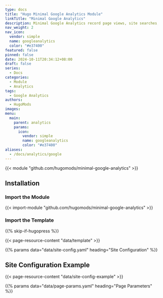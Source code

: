 ```yaml
---
type: docs
title: "Hugo Minimal Google Analytics Module"
linkTitle: "Minimal Google Analytics"
description: Minimal Google Analytics record page views, site searches, scrolls and file downloads on your website without loading official, heavy tracking library.
nav_weight: 2
nav_icon:
  vendor: simple
  name: googleanalytics
  color: "#e37400"
featured: false
pinned: false
date: 2024-10-11T20:34:12+08:00
draft: false
series:
  - Docs
categories:
  - Module
  - Analytics
tags:
  - Google Analytics
authors:
  - HugoMods
images:
menu:
  main:
    parent: analytics
    params:
      icon:
        vendor: simple
        name: googleanalytics
        color: "#e37400"
aliases:
  - /docs/analytics/google
---
```


{{< module "github.com/hugomods/minimal-google-analytics" >}}

## Installation

### Import the Module

{{< import-module "github.com/hugomods/minimal-google-analytics" >}}

### Import the Template

{{% skip-if-hugopress %}}

{{< page-resource-content "data/template" >}}

{{% params data="data/site-config.yaml" heading="Site Configuration" %}}

## Site Configuration Example

{{< page-resource-content "data/site-config-example" >}}

{{% params data="data/page-params.yaml" heading="Page Parameters" %}}
